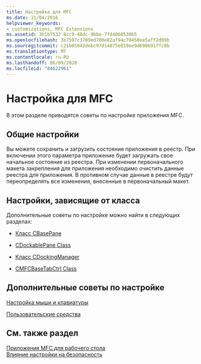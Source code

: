```yaml
---
title: Настройка для MFC
ms.date: 11/04/2016
helpviewer_keywords:
- customizations, MFC Extensions
ms.assetid: 3b1b7532-8cc9-48dc-9bbe-7fd4060530b5
ms.openlocfilehash: 3b7597c3709ed700e82af94c78450ee5aff2d99b
ms.sourcegitcommit: c21b05042debc97d14875e019ee9d698691ffc0b
ms.translationtype: MT
ms.contentlocale: ru-RU
ms.lasthandoff: 06/09/2020
ms.locfileid: "84622961"
---
```

# <a name="customization-for-mfc"></a>Настройка для MFC

В этом разделе приводятся советы по настройке приложения MFC.

## <a name="general-customizations"></a>Общие настройки

Вы можете сохранить и загрузить состояние приложения в реестр. При включении этого параметра приложение будет загружать свое начальное состояние из реестра. При изменении первоначального макета закрепления для приложения необходимо очистить данные реестра для приложения. В противном случае данные в реестре будут переопределять все изменения, внесенные в первоначальный макет.

## <a name="class-specific-customizations"></a>Настройки, зависящие от класса

Дополнительные советы по настройке можно найти в следующих разделах:

- [Класс CBasePane](reference/cbasepane-class.md)

- [CDockablePane Class](reference/cdockablepane-class.md)

- [Класс CDockingManager](reference/cdockingmanager-class.md)

- [CMFCBaseTabCtrl Class](reference/cmfcbasetabctrl-class.md)

## <a name="additional-customization-tips"></a>Дополнительные советы по настройке

[Настройка мыши и клавиатуры](keyboard-and-mouse-customization.md)

[Пользовательские средства](user-defined-tools.md)

## <a name="see-also"></a>См. также раздел

[Приложения MFC для рабочего стола](mfc-desktop-applications.md)<br/>
[Влияние настройки на безопасность](security-implications-of-customization.md)
